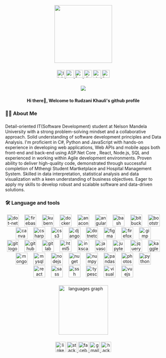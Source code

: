 <div align="center">
  <img height="186" src="https://i.pinimg.com/originals/f9/b8/8d/f9b88deeae101d6a8572063bb63c286e.gif"  />
</div>

###

<div align="center">
  <a href="www.linkedin.com/in/rudzani-khauli-b7475a30b" target="_blank">
    <img src="https://img.shields.io/static/v1?message=LinkedIn&logo=linkedin&label=&color=0077B5&logoColor=white&labelColor=&style=for-the-badge" height="25" alt="linkedin logo"  />
  </a>
  <a href="https://accounts.google.com/InteractiveLogin/signinchooser?continue=https%3A%2F%2Fmail.google.com%2Fmail%2F&emr=1&ltmpl=default&ltmplcache=2&osid=1&passive=true&rm=false&scc=1&service=mail&ss=1&ifkv=AXH0vVuDooWCZsRg2hCuiSy4YvKKaniJW5S-vpAp4CSM7v5-2APLkdEW0ya5nLLONB8RKyqOtxDCxQ&ddm=1&flowName=GlifWebSignIn&flowEntry=ServiceLogin" target="_blank">
    <img src="https://img.shields.io/static/v1?message=Gmail&logo=gmail&label=&color=D14836&logoColor=white&labelColor=&style=for-the-badge" height="25" alt="gmail logo"  />
  </a>
  <a href="https://www.facebook.com/rudzanikhauliRsa" target="_blank">
    <img src="https://img.shields.io/static/v1?message=Facebook&logo=facebook&label=&color=1877F2&logoColor=white&labelColor=&style=for-the-badge" height="25" alt="facebook logo"  />
  </a>
  <img src="https://img.shields.io/static/v1?message=Discord&logo=discord&label=&color=7289DA&logoColor=white&labelColor=&style=for-the-badge" height="25" alt="discord logo"  />
  <a href="https://stackoverflow.com/users/25656294/rudzani-allan-khauli?tab=profile" target="_blank">
    <img src="https://img.shields.io/static/v1?message=Stackoverflow&logo=stackoverflow&label=&color=FE7A16&logoColor=white&labelColor=&style=for-the-badge" height="25" alt="stackoverflow logo"  />
  </a>
  <a href="https://www.hackerrank.com/profile/allankhauli" target="_blank">
    <img src="https://img.shields.io/static/v1?message=HackerRank&logo=hackerrank&label=&color=2EC866&logoColor=white&labelColor=&style=for-the-badge" height="25" alt="hackerrank logo"  />
  </a>
</div>

###

<div align="center">
  <img src="https://visitor-badge.laobi.icu/badge?page_id=Rudzani07.Rudzani07&right_color=limegreen"  />
</div>

###

<h4 align="center">Hi there👋, Welcome to Rudzani Khauli's github profile</h4>

###

<h3 align="left">👩‍💻  About Me</h3>

###

<p align="left">Detail-oriented IT(Software Development) student at Nelson Mandela University with a strong problem-solving mindset and a collaborative approach. Solid understanding of software development principles and Data Analysis. I'm proficient in C#, Python and JavaScript with hands-on experience in developing web applications, Web APIs and mobile apps both front-end and back-end using ASP.Net Core , React, Node.js, SQL and experienced in working within Agile development environments. Proven ability to deliver high-quality code, demonstrated through successful completion of Mthengi Student Martketplace and Hospital Management System. Skilled in data interpretation, statistical analysis and data visualization with a keen understanding of business objectives. Eager to apply my skills to develop robust and scalable software and data-driven solutions.</p>

###

<h3 align="left">🛠 Language and tools</h3>

###

<div align="center">
  <img src="https://cdn.jsdelivr.net/gh/devicons/devicon/icons/dot-net/dot-net-plain-wordmark.svg" height="38" alt="dot-net logo"  />
  <img width="11" />
  <img src="https://cdn.jsdelivr.net/gh/devicons/devicon/icons/firebase/firebase-plain-wordmark.svg" height="38" alt="firebase logo"  />
  <img width="11" />
  <img src="https://cdn.jsdelivr.net/gh/devicons/devicon/icons/kubernetes/kubernetes-plain.svg" height="38" alt="kubernetes logo"  />
  <img width="11" />
  <img src="https://cdn.jsdelivr.net/gh/devicons/devicon/icons/docker/docker-plain-wordmark.svg" height="38" alt="docker logo"  />
  <img width="11" />
  <img src="https://cdn.jsdelivr.net/gh/devicons/devicon/icons/anaconda/anaconda-original.svg" height="38" alt="anaconda logo"  />
  <img width="11" />
  <img src="https://cdn.jsdelivr.net/gh/devicons/devicon/icons/angularjs/angularjs-original.svg" height="38" alt="angularjs logo"  />
  <img width="11" />
  <img src="https://cdn.jsdelivr.net/gh/devicons/devicon/icons/bash/bash-original.svg" height="38" alt="bash logo"  />
  <img width="11" />
  <img src="https://cdn.jsdelivr.net/gh/devicons/devicon/icons/bitbucket/bitbucket-original.svg" height="38" alt="bitbucket logo"  />
  <img width="11" />
  <img src="https://cdn.jsdelivr.net/gh/devicons/devicon/icons/bootstrap/bootstrap-original.svg" height="38" alt="bootstrap logo"  />
  <img width="11" />
  <img src="https://cdn.jsdelivr.net/gh/devicons/devicon/icons/canva/canva-original.svg" height="38" alt="canva logo"  />
  <img width="11" />
  <img src="https://cdn.jsdelivr.net/gh/devicons/devicon/icons/csharp/csharp-original.svg" height="38" alt="csharp logo"  />
  <img width="11" />
  <img src="https://cdn.jsdelivr.net/gh/devicons/devicon/icons/css3/css3-original.svg" height="38" alt="css3 logo"  />
  <img width="11" />
  <img src="https://cdn.jsdelivr.net/gh/devicons/devicon/icons/django/django-plain.svg" height="38" alt="django logo"  />
  <img width="11" />
  <img src="https://cdn.jsdelivr.net/gh/devicons/devicon/icons/dotnetcore/dotnetcore-original.svg" height="38" alt="dotnetcore logo"  />
  <img width="11" />
  <img src="https://cdn.jsdelivr.net/gh/devicons/devicon/icons/figma/figma-original.svg" height="38" alt="figma logo"  />
  <img width="11" />
  <img src="https://cdn.jsdelivr.net/gh/devicons/devicon/icons/firefox/firefox-original.svg" height="38" alt="firefox logo"  />
  <img width="11" />
  <img src="https://cdn.jsdelivr.net/gh/devicons/devicon/icons/gimp/gimp-original.svg" height="38" alt="gimp logo"  />
  <img width="11" />
  <img src="https://cdn.jsdelivr.net/gh/devicons/devicon/icons/git/git-original.svg" height="38" alt="git logo"  />
  <img width="11" />
  <img src="https://cdn.jsdelivr.net/gh/devicons/devicon/icons/github/github-original.svg" height="38" alt="github logo"  />
  <img width="11" />
  <img src="https://cdn.jsdelivr.net/gh/devicons/devicon/icons/gitlab/gitlab-original.svg" height="38" alt="gitlab logo"  />
  <img width="11" />
  <img src="https://cdn.jsdelivr.net/gh/devicons/devicon/icons/html5/html5-original.svg" height="38" alt="html5 logo"  />
  <img width="11" />
  <img src="https://cdn.jsdelivr.net/gh/devicons/devicon/icons/inkscape/inkscape-original.svg" height="38" alt="inkscape logo"  />
  <img width="11" />
  <img src="https://cdn.jsdelivr.net/gh/devicons/devicon/icons/javascript/javascript-original.svg" height="38" alt="javascript logo"  />
  <img width="11" />
  <img src="https://cdn.jsdelivr.net/gh/devicons/devicon/icons/jupyter/jupyter-original.svg" height="38" alt="jupyter logo"  />
  <img width="11" />
  <img src="https://cdn.jsdelivr.net/gh/devicons/devicon/icons/jquery/jquery-original.svg" height="38" alt="jquery logo"  />
  <img width="11" />
  <img src="https://cdn.jsdelivr.net/gh/devicons/devicon/icons/kaggle/kaggle-original.svg" height="38" alt="kaggle logo"  />
  <img width="11" />
  <img src="https://cdn.jsdelivr.net/gh/devicons/devicon/icons/mongodb/mongodb-original.svg" height="38" alt="mongodb logo"  />
  <img width="11" />
  <img src="https://cdn.jsdelivr.net/gh/devicons/devicon/icons/mysql/mysql-original.svg" height="38" alt="mysql logo"  />
  <img width="11" />
  <img src="https://cdn.jsdelivr.net/gh/devicons/devicon/icons/nodejs/nodejs-original.svg" height="38" alt="nodejs logo"  />
  <img width="11" />
  <img src="https://cdn.jsdelivr.net/gh/devicons/devicon/icons/nuget/nuget-original.svg" height="38" alt="nuget logo"  />
  <img width="11" />
  <img src="https://cdn.jsdelivr.net/gh/devicons/devicon/icons/numpy/numpy-original.svg" height="38" alt="numpy logo"  />
  <img width="11" />
  <img src="https://cdn.jsdelivr.net/gh/devicons/devicon/icons/pandas/pandas-original.svg" height="38" alt="pandas logo"  />
  <img width="11" />
  <img src="https://cdn.jsdelivr.net/gh/devicons/devicon/icons/photoshop/photoshop-plain.svg" height="38" alt="photoshop logo"  />
  <img width="11" />
  <img src="https://cdn.jsdelivr.net/gh/devicons/devicon/icons/python/python-original.svg" height="38" alt="python logo"  />
  <img width="11" />
  <img src="https://cdn.jsdelivr.net/gh/devicons/devicon/icons/react/react-original.svg" height="38" alt="react logo"  />
  <img width="11" />
  <img src="https://cdn.jsdelivr.net/gh/devicons/devicon/icons/sass/sass-original.svg" height="38" alt="sass logo"  />
  <img width="11" />
  <img src="https://cdn.jsdelivr.net/gh/devicons/devicon/icons/ssh/ssh-original.svg" height="38" alt="ssh logo"  />
  <img width="11" />
  <img src="https://cdn.jsdelivr.net/gh/devicons/devicon/icons/typescript/typescript-original.svg" height="38" alt="typescript logo"  />
  <img width="11" />
  <img src="https://cdn.jsdelivr.net/gh/devicons/devicon/icons/visualstudio/visualstudio-plain.svg" height="38" alt="visualstudio logo"  />
  <img width="11" />
  <img src="https://cdn.jsdelivr.net/gh/devicons/devicon/icons/vuejs/vuejs-original.svg" height="38" alt="vuejs logo"  />
</div>

###

<h3 align="left"></h3>

###

<div align="center">
  <img src="https://github-readme-stats.vercel.app/api/top-langs?username=Rudzani07&locale=en&hide_title=false&layout=compact&card_width=320&langs_count=9&theme=dracula&hide_border=true&order=2" height="159" alt="languages graph"  />
</div>

###

<div align="center">
  <img src="https://img.shields.io/static/v1?message=LinkedIn&logo=linkedin&label=&color=0077B5&logoColor=white&labelColor=&style=for-the-badge" height="33" alt="linkedin logo"  />
  <a href="https://stackoverflow.com/users/25656294/rudzani-allan-khauli?tab=profile" target="_blank">
    <img src="https://img.shields.io/static/v1?message=Stackoverflow&logo=stackoverflow&label=&color=FE7A16&logoColor=white&labelColor=&style=for-the-badge" height="33" alt="stackoverflow logo"  />
  </a>
  <a href="https://www.facebook.com/rudzanikhauliRsa" target="_blank">
    <img src="https://img.shields.io/static/v1?message=Facebook&logo=facebook&label=&color=1877F2&logoColor=white&labelColor=&style=for-the-badge" height="33" alt="facebook logo"  />
  </a>
  <a href="https://accounts.google.com/InteractiveLogin/signinchooser?continue=https%3A%2F%2Fmail.google.com%2Fmail%2F&emr=1&ltmpl=default&ltmplcache=2&osid=1&passive=true&rm=false&scc=1&service=mail&ss=1&ifkv=AXH0vVuDooWCZsRg2hCuiSy4YvKKaniJW5S-vpAp4CSM7v5-2APLkdEW0ya5nLLONB8RKyqOtxDCxQ&ddm=1&flowName=GlifWebSignIn&flowEntry=ServiceLogin" target="_blank">
    <img src="https://img.shields.io/static/v1?message=Gmail&logo=gmail&label=&color=D14836&logoColor=white&labelColor=&style=for-the-badge" height="33" alt="gmail logo"  />
  </a>
  <a href="https://www.hackerrank.com/profile/allankhauli" target="_blank">
    <img src="https://img.shields.io/static/v1?message=HackerRank&logo=hackerrank&label=&color=2EC866&logoColor=white&labelColor=&style=for-the-badge" height="33" alt="hackerrank logo"  />
  </a>
</div>

###
